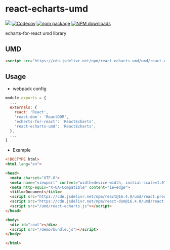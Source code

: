 # react-echarts-umd

[![](https://img.shields.io/travis/noyobo/react-echarts-umd.svg)](https://travis-ci.org/noyobo/react-echarts-umd) [![Codecov](https://img.shields.io/codecov/c/github/noyobo/react-echarts-umd/master.svg)](https://codecov.io/gh/noyobo/react-echarts-umd/branch/master) [![npm package](https://img.shields.io/npm/v/react-echarts-umd.svg)](https://www.npmjs.org/package/react-echarts-umd) [![NPM downloads](http://img.shields.io/npm/dm/react-echarts-umd.svg)](https://npmjs.org/package/react-echarts-umd)

echarts-for-react umd library

## UMD

```html
<script src="https://cdn.jsdelivr.net/npm/react-echarts-umd/umd/react.echarts.js"></script>
```

## Usage

* webpack config

```js
module.exports = {
  ...
  externals: {
    react: 'React',
    'react-dom': 'ReactDOM',
    'echarts-for-react': 'ReactEcharts',
    'react-echarts-umd': 'ReactEcharts',
  },
  ...
}
```

* Example

```html
<!DOCTYPE html>
<html lang="en">

<head>
  <meta charset="UTF-8">
  <meta name="viewport" content="width=device-width, initial-scale=1.0">
  <meta http-equiv="X-UA-Compatible" content="ie=edge">
  <title>Document</title>
  <script src="https://cdn.jsdelivr.net/npm/react@16.4.0/umd/react.production.min.js"></script>
  <script src="https://cdn.jsdelivr.net/npm/react-dom@16.4.0/umd/react-dom.production.min.js"></script>
  <script src="/umd/react-echarts.js"></script>
</head>

<body>
  <div id="root"></div>
  <script src="/demo/bundle.js"></script>
</body>

</html>
```

